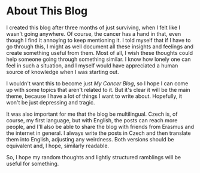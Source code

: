 # About This Blog

I created this blog after three months of just surviving, when I felt like I wasn't going anywhere. Of course, the cancer has a hand in that, even though I find it annoying to keep mentioning it. I told myself that if I have to go through this, I might as well document all these insights and feelings and create something useful from them. Most of all, I wish these thoughts could help someone going through something similar. I know how lonely one can feel in such a situation, and I myself would have appreciated a human source of knowledge when I was starting out.

I wouldn't want this to become just *My Cancer Blog*, so I hope I can come up with some topics that aren't related to it. But it's clear it will be the main theme, because I have a lot of things I want to write about. Hopefully, it won't be just depressing and tragic.

It was also important for me that the blog be multilingual. Czech is, of course, my first language, but with English, the posts can reach more people, and I'll also be able to share the blog with friends from Erasmus and the internet in general. I always write the posts in Czech and then translate them into English, adjusting any weirdness. Both versions should be equivalent and, I hope, similarly readable.

So, I hope my random thoughts and lightly structured ramblings will be useful for something.